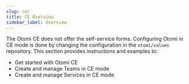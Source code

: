 ```yaml
---
slug: ce/
title: CE Overview
sidebar_label: Overview
---
```


The Otomi CE does not offer the self-service forms. Configuring Otomi in CE mode is done by changing the configuration in the `otomi/values` repository. This section provides instructions and examples to:

- Get started with Otomi CE
- Create and manage Teams in CE mode
- Create and manage Services in CE mode
